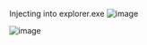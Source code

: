 Injecting into explorer.exe
![image](https://github.com/user-attachments/assets/040e730f-559c-458e-a054-1b048c838763)

![image](https://github.com/user-attachments/assets/e85107c2-996a-4e69-835e-cf219b60162d)
